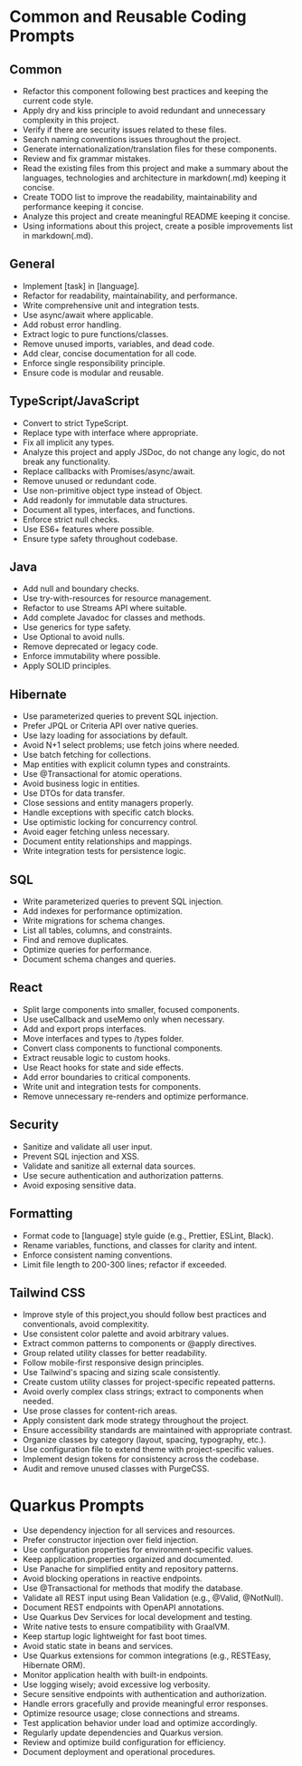 # Common and Reusable Coding Prompts

## Common

- Refactor this component following best practices and keeping the current code style.
- Apply dry and kiss principle to avoid redundant and unnecessary complexity in this project.
- Verify if there are security issues related to these files.
- Search naming conventions issues throughout the project.
- Generate internationalization/translation files for these components.
- Review and fix grammar mistakes.
- Read the existing files from this project and make a summary about the languages,
technologies and architecture in markdown(.md) keeping it concise.
- Create TODO list to improve the readability, maintainability and performance keeping it concise.
- Analyze this project and create meaningful README keeping it concise.
- Using informations about this project, create a posible improvements list in markdown(.md).

## General

- Implement [task] in [language].
- Refactor for readability, maintainability, and performance.
- Write comprehensive unit and integration tests.
- Use async/await where applicable.
- Add robust error handling.
- Extract logic to pure functions/classes.
- Remove unused imports, variables, and dead code.
- Add clear, concise documentation for all code.
- Enforce single responsibility principle.
- Ensure code is modular and reusable.

## TypeScript/JavaScript

- Convert to strict TypeScript.
- Replace type with interface where appropriate.
- Fix all implicit any types.
- Analyze this project and apply JSDoc, do not change any logic, do not break any functionality.
- Replace callbacks with Promises/async/await.
- Remove unused or redundant code.
- Use non-primitive object type instead of Object.
- Add readonly for immutable data structures.
- Document all types, interfaces, and functions.
- Enforce strict null checks.
- Use ES6+ features where possible.
- Ensure type safety throughout codebase.

## Java

- Add null and boundary checks.
- Use try-with-resources for resource management.
- Refactor to use Streams API where suitable.
- Add complete Javadoc for classes and methods.
- Use generics for type safety.
- Use Optional to avoid nulls.
- Remove deprecated or legacy code.
- Enforce immutability where possible.
- Apply SOLID principles.

## Hibernate

- Use parameterized queries to prevent SQL injection.
- Prefer JPQL or Criteria API over native queries.
- Use lazy loading for associations by default.
- Avoid N+1 select problems; use fetch joins where needed.
- Use batch fetching for collections.
- Map entities with explicit column types and constraints.
- Use @Transactional for atomic operations.
- Avoid business logic in entities.
- Use DTOs for data transfer.
- Close sessions and entity managers properly.
- Handle exceptions with specific catch blocks.
- Use optimistic locking for concurrency control.
- Avoid eager fetching unless necessary.
- Document entity relationships and mappings.
- Write integration tests for persistence logic.

## SQL

- Write parameterized queries to prevent SQL injection.
- Add indexes for performance optimization.
- Write migrations for schema changes.
- List all tables, columns, and constraints.
- Find and remove duplicates.
- Optimize queries for performance.
- Document schema changes and queries.

## React

- Split large components into smaller, focused components.
- Use useCallback and useMemo only when necessary.
- Add and export props interfaces.
- Move interfaces and types to /types folder.
- Convert class components to functional components.
- Extract reusable logic to custom hooks.
- Use React hooks for state and side effects.
- Add error boundaries to critical components.
- Write unit and integration tests for components.
- Remove unnecessary re-renders and optimize performance.

## Security

- Sanitize and validate all user input.
- Prevent SQL injection and XSS.
- Validate and sanitize all external data sources.
- Use secure authentication and authorization patterns.
- Avoid exposing sensitive data.

## Formatting

- Format code to [language] style guide (e.g., Prettier, ESLint, Black).
- Rename variables, functions, and classes for clarity and intent.
- Enforce consistent naming conventions.
- Limit file length to 200-300 lines; refactor if exceeded.

## Tailwind CSS

- Improve style of this project,you should follow best practices and conventionals, avoid complexitity.
- Use consistent color palette and avoid arbitrary values.
- Extract common patterns to components or @apply directives.
- Group related utility classes for better readability.
- Follow mobile-first responsive design principles.
- Use Tailwind's spacing and sizing scale consistently.
- Create custom utility classes for project-specific repeated patterns.
- Avoid overly complex class strings; extract to components when needed.
- Use prose classes for content-rich areas.
- Apply consistent dark mode strategy throughout the project.
- Ensure accessibility standards are maintained with appropriate contrast.
- Organize classes by category (layout, spacing, typography, etc.).
- Use configuration file to extend theme with project-specific values.
- Implement design tokens for consistency across the codebase.
- Audit and remove unused classes with PurgeCSS.

# Quarkus Prompts

- Use dependency injection for all services and resources.
- Prefer constructor injection over field injection.
- Use configuration properties for environment-specific values.
- Keep application.properties organized and documented.
- Use Panache for simplified entity and repository patterns.
- Avoid blocking operations in reactive endpoints.
- Use @Transactional for methods that modify the database.
- Validate all REST input using Bean Validation (e.g., @Valid, @NotNull).
- Document REST endpoints with OpenAPI annotations.
- Use Quarkus Dev Services for local development and testing.
- Write native tests to ensure compatibility with GraalVM.
- Keep startup logic lightweight for fast boot times.
- Avoid static state in beans and services.
- Use Quarkus extensions for common integrations (e.g., RESTEasy, Hibernate ORM).
- Monitor application health with built-in endpoints.
- Use logging wisely; avoid excessive log verbosity.
- Secure sensitive endpoints with authentication and authorization.
- Handle errors gracefully and provide meaningful error responses.
- Optimize resource usage; close connections and streams.
- Test application behavior under load and optimize accordingly.
- Regularly update dependencies and Quarkus version.
- Review and optimize build configuration for efficiency.
- Document deployment and operational procedures.
